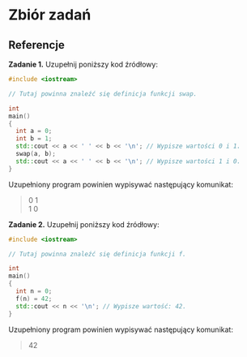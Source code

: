 # Zbiór zadań

## Referencje

**Zadanie 1.** Uzupełnij poniższy kod źródłowy:
```cpp
#include <iostream>

// Tutaj powinna znaleźć się definicja funkcji swap.

int
main()
{
  int a = 0;
  int b = 1;
  std::cout << a << ' ' << b << '\n'; // Wypisze wartości 0 i 1.
  swap(a, b);
  std::cout << a << ' ' << b << '\n'; // Wypisze wartości 1 i 0.
}
```
Uzupełniony program powinien wypisywać następujący komunikat:
> 0 1  
> 1 0

**Zadanie 2.** Uzupełnij poniższy kod źródłowy:
```cpp
#include <iostream>

// Tutaj powinna znaleźć się definicja funkcji f.

int
main()
{
  int n = 0;
  f(n) = 42;
  std::cout << n << '\n'; // Wypisze wartość: 42.
}
```
Uzupełniony program powinien wypisywać następujący komunikat:
> 42
